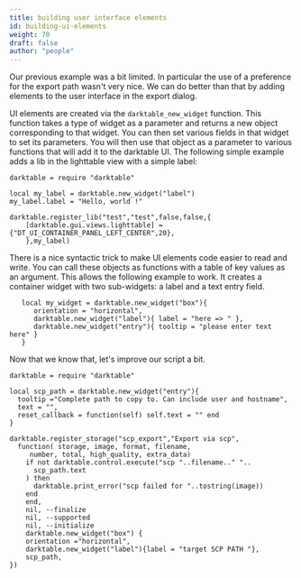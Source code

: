 ```yaml
---
title: building user interface elements
id: building-ui-elements
weight: 70
draft: false
author: "people"
---
```


Our previous example was a bit limited. In particular the use of a preference for the export path wasn't very nice. We can do better than that by adding elements to the user interface in the export dialog.

UI elements are created via the `darktable_new_widget` function. This function takes a type of widget as a parameter and returns a new object corresponding to that widget. You can then set various fields in that widget to set its parameters. You will then use that object as a parameter to various functions that will add it to the darktable UI. The following simple example adds a lib in the lighttable view with a simple label:

```
darktable = require "darktable"

local my_label = darktable.new_widget("label")
my_label.label = "Hello, world !"

darktable.register_lib("test","test",false,false,{
    [darktable.gui.views.lighttable] = {"DT_UI_CONTAINER_PANEL_LEFT_CENTER",20},
    },my_label)
```

There is a nice syntactic trick to make UI elements code easier to read and write. You can call these objects as functions with a table of key values as an argument. This allows the following example to work. It creates a container widget with two sub-widgets: a label and a text entry field.

```
   local my_widget = darktable.new_widget("box"){
      orientation = "horizontal",
      darktable.new_widget("label"){ label = "here => " },
      darktable.new_widget("entry"){ tooltip = "please enter text here" }
   }
```

Now that we know that, let's improve our script a bit.

```
darktable = require "darktable"

local scp_path = darktable.new_widget("entry"){
  tooltip ="Complete path to copy to. Can include user and hostname",
  text = "",
  reset_callback = function(self) self.text = "" end
}

darktable.register_storage("scp_export","Export via scp",
  function( storage, image, format, filename,
     number, total, high_quality, extra_data)
    if not darktable.control.execute("scp "..filename.." "..
      scp_path.text
    ) then
      darktable.print_error("scp failed for "..tostring(image))
    end
    end,
    nil, --finalize
    nil, --supported
    nil, --initialize
    darktable.new_widget("box") {
    orientation ="horizontal",
    darktable.new_widget("label"){label = "target SCP PATH "},
    scp_path,
})
```
